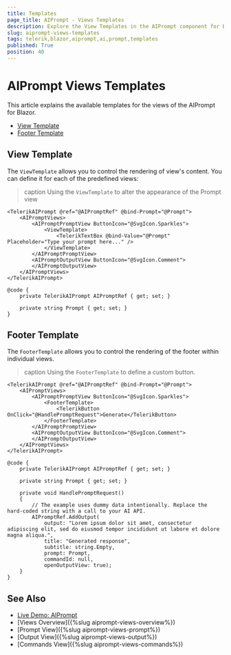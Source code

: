 ```yaml
---
title: Templates
page_title: AIPrompt - Views Templates
description: Explore the View Templates in the AIPrompt component for Blazor. Learn how to use them to customize the appearance of the individual views.
slug: aiprompt-views-templates
tags: telerik,blazor,aiprompt,ai,prompt,templates
published: True
position: 40
---
```


# AIPrompt Views Templates

This article explains the available templates for the views of the AIPrompt for Blazor.

- [View Template](#viewtemplate)
- [Footer Template](#footertemplate)


## View Template

The `ViewTemplate` allows you to control the rendering of view's content. You can define it for each of the predefined views:

>caption Using the `ViewTemplate` to alter the appearance of the Prompt view

````CSHTML
<TelerikAIPrompt @ref="@AIPromptRef" @bind-Prompt="@Prompt">
    <AIPromptViews>
        <AIPromptPromptView ButtonIcon="@SvgIcon.Sparkles">
            <ViewTemplate>
                <TelerikTextBox @bind-Value="@Prompt" Placeholder="Type your prompt here..." />
            </ViewTemplate>
        </AIPromptPromptView>
        <AIPromptOutputView ButtonIcon="@SvgIcon.Comment">
        </AIPromptOutputView>
    </AIPromptViews>
</TelerikAIPrompt>

@code {
    private TelerikAIPrompt AIPromptRef { get; set; }

    private string Prompt { get; set; }
}
````

## Footer Template

The `FooterTemplate` allows you to control the rendering of the footer within individual views.

>caption Using the `FooterTemplate` to define a custom button.

````CSHTML
<TelerikAIPrompt @ref="@AIPromptRef" @bind-Prompt="@Prompt">
    <AIPromptViews>
        <AIPromptPromptView ButtonIcon="@SvgIcon.Sparkles">
            <FooterTemplate>
                <TelerikButton OnClick="@HandlePromptRequest">Generate</TelerikButton>
            </FooterTemplate>
        </AIPromptPromptView>
        <AIPromptOutputView ButtonIcon="@SvgIcon.Comment">
        </AIPromptOutputView>
    </AIPromptViews>
</TelerikAIPrompt>

@code {
    private TelerikAIPrompt AIPromptRef { get; set; }

    private string Prompt { get; set; }

    private void HandlePromptRequest()
    {
        // The example uses dummy data intentionally. Replace the hard-coded string with a call to your AI API.
        AIPromptRef.AddOutput(
            output: "Lorem ipsum dolor sit amet, consectetur adipiscing elit, sed do eiusmod tempor incididunt ut labore et dolore magna aliqua.",
            title: "Generated response",
            subtitle: string.Empty,
            prompt: Prompt,
            commandId: null,
            openOutputView: true);
    }
}
````

## See Also

  * [Live Demo: AIPrompt](https://demos.telerik.com/blazor-ui/aiprompt/overview)
  * [Views Overview]({%slug aiprompt-views-overview%})
  * [Prompt View]({%slug aiprompt-views-prompt%})
  * [Output View]({%slug aiprompt-views-output%})
  * [Commands View]({%slug aiprompt-views-commands%})